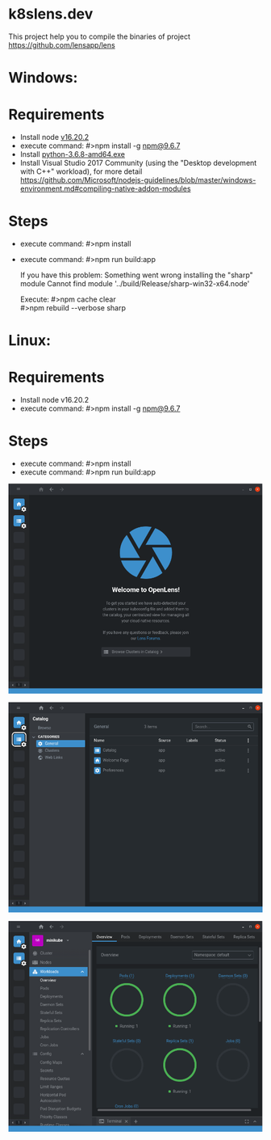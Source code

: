 # k8slens.dev
This project help you to compile the binaries of project https://github.com/lensapp/lens

# Windows:

# Requirements
* Install node [v16.20.2](https://nodejs.org/dist/v16.20.2/node-v16.20.2-x64.msi)
* execute command: #>npm install -g npm@9.6.7
* Install [python-3.6.8-amd64.exe](https://www.python.org/ftp/python/3.6.8/python-3.6.8-amd64.exe)
* Install Visual Studio 2017 Community (using the "Desktop development with C++" workload), for more detail https://github.com/Microsoft/nodejs-guidelines/blob/master/windows-environment.md#compiling-native-addon-modules

# Steps
* execute command: #>npm install 
* execute command: #>npm run build:app

  If you have this problem:
  Something went wrong installing the "sharp" 
  module Cannot find module '../build/Release/sharp-win32-x64.node'
  
  Execute:
  #>npm cache clear  
  #>npm rebuild --verbose sharp  

# Linux:

# Requirements
* Install node v16.20.2 
* execute command: #>npm install -g npm@9.6.7

# Steps
* execute command: #>npm install 
* execute command: #>npm run build:app


![alt text](https://github.com/miguelangeltimanapaz/k8slens.dev/blob/main/images/k8slens1.png?raw=true)

![alt text](https://github.com/miguelangeltimanapaz/k8slens.dev/blob/main/images/k8slens2.png?raw=true)

![alt text](https://github.com/miguelangeltimanapaz/k8slens.dev/blob/main/images/k8slens3.png?raw=true)
